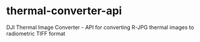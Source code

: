 # thermal-converter-api
DJI Thermal Image Converter - API for converting R-JPG      thermal images to radiometric TIFF format
